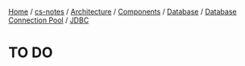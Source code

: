 [Home](https://mengxianbin.github.io) /
[cs-notes](https://mengxianbin.github.io/cs-notes/site) /
[Architecture](https://mengxianbin.github.io/cs-notes/site/Architecture) /
[Components](https://mengxianbin.github.io/cs-notes/site/Architecture/Components) /
[Database](https://mengxianbin.github.io/cs-notes/site/Architecture/Components/Database) /
[Database Connection Pool](https://mengxianbin.github.io/cs-notes/site/Architecture/Components/Database/Database%20Connection%20Pool) /
[JDBC](https://mengxianbin.github.io/cs-notes/site/Architecture/Components/Database/Database%20Connection%20Pool/JDBC)

# TO DO
